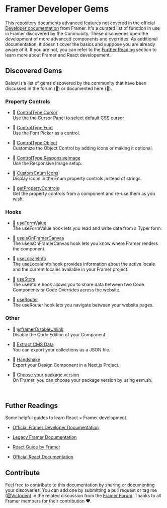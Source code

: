 # Framer Developer Gems
This repository documents advanced features not covered in the [official Developer documentation](https://www.framer.com/developers/) from Framer. It's a curated list of function in use in Framer discovered by the Community. These discoveries open the development of more advanced components and overrides. As additional documentation, it doesn't cover the basics and suppose you are already aware of it. If you are not, you can refer to the [Further Reading](#futher-readings) section to learn more about Framer and React developement.


## Discovered Gems
Below is a list of gems discovered by the community that have been discussed in the forum (💬) or documented here (📝). 

### Property Controls

- 📝 [ControlType.Cursor](./documentations/AdvancedPropertyControl.md#controltypecursor)<br/>
  Use the the Cursor Panel to select default CSS cursor

- 📝 [ControlType.Font](./documentations/AdvancedPropertyControl.md#controltypefont)<br/>
  Use the Font Picker as a control.

- 📝 [ControlType.Object](./documentations/AdvancedPropertyControl.md#customize-the-controltypeobject)<br/>
Customize the Object Control by adding icons or making it optional.

- 📝 [ControlType.ResponsiveImage](./documentations/AdvancedPropertyControl.md#controltyperesponsiveimage)<br/>
  Use the Responsive Image setup.
  
- 📝 [Custom Enum Icons](./documentations/AdvancedPropertyControl.md#icons-in-property-controls)<br/>
  Display icons in the Enum property controls instead of strings.
  
- 📝 [getPropertyControls](./documentations/AdvancedPropertyControl.md#get-the-property-controls-from-a-component)<br/>
  Get the property controls from a component and re-use them as you wish.


### Hooks

- 📝 [useFormValue](./documentations/useFormValue.md)<br/>
  The useFormValue hook lets you read and write data from a Typer form.

- 📝 [useIsOnFramerCanvas](./documentations/RenderTarget.md)<br/>
  The useIsOnFramerCanvas hook lets you know where Framer renders the component.
  
- 📝 [useLocaleInfo](./documentations/useLocaleInfo.md)<br/>
  The useLocaleInfo hook provides information about the active locale and the current locales available in your Framer project.
  
- 📝 [useStore](./documentations/useStore.md)<br/>
  The useStore hook allows you to share data between two Code Components or Code Overrides across the website.

- 💬 [useRouter](https://www.framer.community/c/developers/access-a-page-through-a-code-component#comment_wrapper_27167230)<br/>
  The useRouter hook lets you navigate between your website pages.



### Other

- 📝 [@framerDisableUnlink](./documentations/framerDisableUnlink.md)<br/>
  Disable the Code Edition of your Component.
     
- 📝 [Extract CMS Data](./documentations/ExtractingCMSData.md)<br/>
  You can export your collections as a JSON file.
  
- 📝 [Handshake](https://site-dsmwifrws-framer-app.vercel.app/developers/guides/handshake/) <br/>
  Export your Design Component in a Next.js Project.

- 💬 [Choose your package version](https://www.framer.community/c/bugs/spline-npm-package-is-not-up-to-date-in-framer)<br/>
  On Framer, you can choose your package version by using esm.sh.
  
<br/>

## Futher Readings
Some helpful guides to learn React × Framer development.

- [Official Framer Developer Documentation](https://www.framer.com/developers/)

- [Legacy Framer Documentation](https://site-dsmwifrws-framer-app.vercel.app/developers/guides/)

- [React Guide by Framer](https://site-dsmwifrws-framer-app.vercel.app/books/framer-guide-to-react/)

- [Official React Documentation](https://react.dev/)

## Contribute

Feel free to contribute to this documentation by sharing or documenting your discoveries. You can add one by submitting a pull request or tag me ([@Victorien](https://www.framer.community/u/ef550bdb)) in the related discussion from the [Framer Forum](https://www.framer.community/). Thanks to all Framer members for their contribution ❤️.

 

